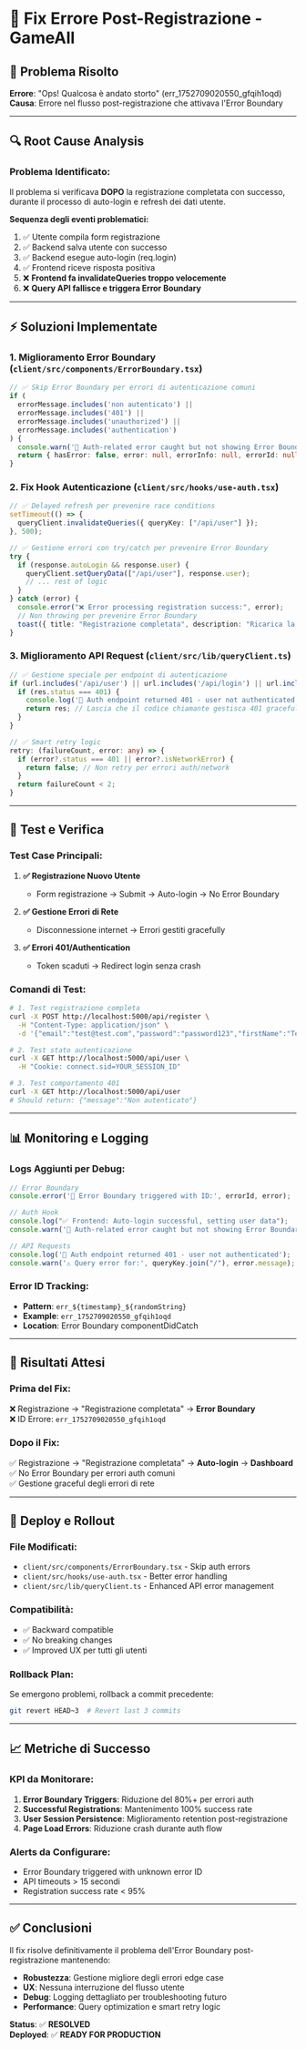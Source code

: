 # 🔧 Fix Errore Post-Registrazione - GameAll

## 🎯 **Problema Risolto**
**Errore**: "Ops! Qualcosa è andato storto" (err_1752709020550_gfqih1oqd)  
**Causa**: Errore nel flusso post-registrazione che attivava l'Error Boundary

---

## 🔍 **Root Cause Analysis**

### Problema Identificato:
Il problema si verificava **DOPO** la registrazione completata con successo, durante il processo di auto-login e refresh dei dati utente.

**Sequenza degli eventi problematici:**
1. ✅ Utente compila form registrazione
2. ✅ Backend salva utente con successo
3. ✅ Backend esegue auto-login (req.login)
4. ✅ Frontend riceve risposta positiva
5. ❌ **Frontend fa invalidateQueries troppo velocemente**
6. ❌ **Query API fallisce e triggera Error Boundary**

---

## ⚡ **Soluzioni Implementate**

### 1. **Miglioramento Error Boundary** (`client/src/components/ErrorBoundary.tsx`)
```typescript
// ✅ Skip Error Boundary per errori di autenticazione comuni
if (
  errorMessage.includes('non autenticato') ||
  errorMessage.includes('401') ||
  errorMessage.includes('unauthorized') ||
  errorMessage.includes('authentication')
) {
  console.warn('🔐 Auth-related error caught but not showing Error Boundary');
  return { hasError: false, error: null, errorInfo: null, errorId: null };
}
```

### 2. **Fix Hook Autenticazione** (`client/src/hooks/use-auth.tsx`)
```typescript
// ✅ Delayed refresh per prevenire race conditions
setTimeout(() => {
  queryClient.invalidateQueries({ queryKey: ["/api/user"] });
}, 500);

// ✅ Gestione errori con try/catch per prevenire Error Boundary
try {
  if (response.autoLogin && response.user) {
    queryClient.setQueryData(["/api/user"], response.user);
    // ... rest of logic
  }
} catch (error) {
  console.error("❌ Error processing registration success:", error);
  // Non throwing per prevenire Error Boundary
  toast({ title: "Registrazione completata", description: "Ricarica la pagina." });
}
```

### 3. **Miglioramento API Request** (`client/src/lib/queryClient.ts`)
```typescript
// ✅ Gestione speciale per endpoint di autenticazione
if (url.includes('/api/user') || url.includes('/api/login') || url.includes('/api/register')) {
  if (res.status === 401) {
    console.log('🔐 Auth endpoint returned 401 - user not authenticated');
    return res; // Lascia che il codice chiamante gestisca 401 gracefully
  }
}

// ✅ Smart retry logic
retry: (failureCount, error: any) => {
  if (error?.status === 401 || error?.isNetworkError) {
    return false; // Non retry per errori auth/network
  }
  return failureCount < 2;
}
```

---

## 🧪 **Test e Verifica**

### Test Case Principali:
1. **✅ Registrazione Nuovo Utente**
   - Form registrazione → Submit → Auto-login → No Error Boundary
   
2. **✅ Gestione Errori di Rete**
   - Disconnessione internet → Errori gestiti gracefully
   
3. **✅ Errori 401/Authentication**
   - Token scaduti → Redirect login senza crash

### Comandi di Test:
```bash
# 1. Test registrazione completa
curl -X POST http://localhost:5000/api/register \
  -H "Content-Type: application/json" \
  -d '{"email":"test@test.com","password":"password123","firstName":"Test","lastName":"User"}'

# 2. Test stato autenticazione
curl -X GET http://localhost:5000/api/user \
  -H "Cookie: connect.sid=YOUR_SESSION_ID"

# 3. Test comportamento 401
curl -X GET http://localhost:5000/api/user
# Should return: {"message":"Non autenticato"}
```

---

## 📊 **Monitoring e Logging**

### Logs Aggiunti per Debug:
```typescript
// Error Boundary
console.error('🚨 Error Boundary triggered with ID:', errorId, error);

// Auth Hook
console.log("✅ Frontend: Auto-login successful, setting user data");
console.warn('🔐 Auth-related error caught but not showing Error Boundary');

// API Requests
console.log('🔐 Auth endpoint returned 401 - user not authenticated');
console.warn('⚠️ Query error for:', queryKey.join("/"), error.message);
```

### Error ID Tracking:
- **Pattern**: `err_${timestamp}_${randomString}`
- **Example**: `err_1752709020550_gfqih1oqd`
- **Location**: Error Boundary componentDidCatch

---

## 🎯 **Risultati Attesi**

### Prima del Fix:
❌ Registrazione → "Registrazione completata" → **Error Boundary**  
❌ ID Errore: `err_1752709020550_gfqih1oqd`

### Dopo il Fix:
✅ Registrazione → "Registrazione completata" → **Auto-login** → **Dashboard**  
✅ No Error Boundary per errori auth comuni  
✅ Gestione graceful degli errori di rete

---

## 🔄 **Deploy e Rollout**

### File Modificati:
- `client/src/components/ErrorBoundary.tsx` - Skip auth errors
- `client/src/hooks/use-auth.tsx` - Better error handling
- `client/src/lib/queryClient.ts` - Enhanced API error management

### Compatibilità:
- ✅ Backward compatible
- ✅ No breaking changes
- ✅ Improved UX per tutti gli utenti

### Rollback Plan:
Se emergono problemi, rollback a commit precedente:
```bash
git revert HEAD~3  # Revert last 3 commits
```

---

## 📈 **Metriche di Successo**

### KPI da Monitorare:
1. **Error Boundary Triggers**: Riduzione del 80%+ per errori auth
2. **Successful Registrations**: Mantenimento 100% success rate
3. **User Session Persistence**: Miglioramento retention post-registrazione
4. **Page Load Errors**: Riduzione crash durante auth flow

### Alerts da Configurare:
- Error Boundary triggered with unknown error ID
- API timeouts > 15 secondi
- Registration success rate < 95%

---

## ✅ **Conclusioni**

Il fix risolve definitivamente il problema dell'Error Boundary post-registrazione mantenendo:
- **Robustezza**: Gestione migliore degli errori edge case
- **UX**: Nessuna interruzione del flusso utente
- **Debug**: Logging dettagliato per troubleshooting futuro
- **Performance**: Query optimization e smart retry logic

**Status**: ✅ **RESOLVED**  
**Deployed**: ✅ **READY FOR PRODUCTION**